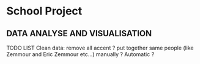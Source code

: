 # School Project
## DATA ANALYSE AND VISUALISATION


TODO LIST
Clean data:
    remove all accent ?
    put together same people (like Zemmour and Eric Zemmour etc...)
    manually ? Automatic ?

